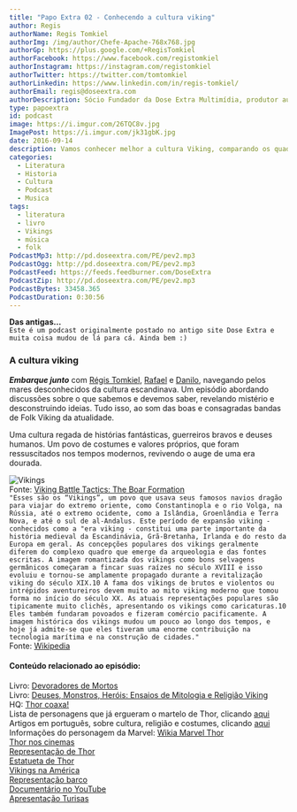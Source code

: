 ```yaml
---
title: "Papo Extra 02 - Conhecendo a cultura viking"
author: Regis
authorName: Regis Tomkiel
authorImg: /img/author/Chefe-Apache-768x768.jpg
authorGp: https://plus.google.com/+RegisTomkiel
authorFacebook: https://www.facebook.com/registomkiel
authorInstagram: https://instagram.com/registomkiel
authorTwitter: https://twitter.com/tomtomkiel
authorLinkedin: https://www.linkedin.com/in/regis-tomkiel/
authorEmail: regis@doseextra.com
authorDescription: Sócio Fundador da Dose Extra Multimídia, produtor audiovisual, desenvolvedor web, podcaster, escritor e quando sobra tempo, coleciona videogames e filmes independentes.
type: papoextra
id: podcast
image: https://i.imgur.com/26TQC8v.jpg
ImagePost: https://i.imgur.com/jk31gbK.jpg
date: 2016-09-14
description: Vamos conhecer melhor a cultura Viking, comparando os quadrinhos com a história.
categories:
  - Literatura
  - Historia
  - Cultura
  - Podcast
  - Musica
tags:
  - literatura
  - livro
  - Vikings
  - música
  - folk
PodcastMp3: http://pd.doseextra.com/PE/pev2.mp3
PodcastOgg: http://pd.doseextra.com/PE/pev2.mp3
PodcastFeed: https://feeds.feedburner.com/DoseExtra
PodcastZip: http://pd.doseextra.com/PE/pev2.mp3
PodcastBytes: 33458.365
PodcastDuration: 0:30:56
---
```

**Das antigas...**   
``Este é um podcast originalmente postado no antigo site Dose Extra e muita coisa mudou de lá para cá. Ainda bem :) ``   

### A cultura viking
***Embarque junto*** com [Régis Tomkiel](//twitter.com/tomtomkiel "Régis"), [Rafael](//twitter.com/RealRafaelB "@RealRafaelB") e [Danilo](//www.facebook.com/danilo.yamada.5 "Danilo"), navegando pelos mares desconhecidos da cultura escandinava. Um episódio abordando discussões sobre o que sabemos e devemos saber, revelando mistério e desconstruindo ideias. Tudo isso, ao som das boas e consagradas bandas de Folk Viking da atualidade.  

Uma cultura regada de histórias fantásticas, guerreiros bravos e deuses humanos. Um povo de costumes e valores próprios, que foram ressuscitados nos tempos modernos, revivendo o auge de uma era dourada.

![Vikings](https://i2.wp.com/spangenhelm.com/wp-content/uploads/2016/06/svinfylking.jpg?resize=490%2C275 "Viking Battle Tactics: The Boar Formation")   
Fonte: [Viking Battle Tactics: The Boar Formation](http://spangenhelm.com/viking-battle-tactics-boar-formation/)     
``"Esses são os “Vikings”, um povo que usava seus famosos navios dragão para viajar do extremo oriente, como Constantinopla e o rio Volga, na Rússia, até o extremo ocidente, como a Islândia, Groenlândia e Terra Nova, e até o sul de al-Andalus. Este período de expansão viking - conhecidos como a "era viking - constitui uma parte importante da história medieval da Escandinávia, Grã-Bretanha, Irlanda e do resto da Europa em geral.
As concepções populares dos vikings geralmente diferem do complexo quadro que emerge da arqueologia e das fontes escritas. A imagem romantizada dos vikings como bons selvagens germânicos começaram a fincar suas raízes no século XVIII e isso evoluiu e tornou-se amplamente propagado durante a revitalização viking do século XIX.10 A fama dos vikings de brutos e violentos ou intrépidos aventureiros devem muito ao mito viking moderno que tomou forma no início do século XX. As atuais representações populares são tipicamente muito clichês, apresentando os vikings como caricaturas.10 Eles também fundaram povoados e fizeram comércio pacificamente. A imagem histórica dos vikings mudou um pouco ao longo dos tempos, e hoje já admite-se que eles tiveram uma enorme contribuição na tecnologia marítima e na construção de cidades."``   
Fonte: [Wikipedia](//pt.wikipedia.org/wiki/Vikings "Wikipedia")


#### Conteúdo relacionado ao episódio:

Livro: [Devoradores de Mortos](//www.skoob.com.br/livro/1883ED2539-devoradores-de-mortos "Devoradores de Mortos")   
Livro: [Deuses, Monstros, Heróis: Ensaios de Mitologia e Religião Viking]( # "Deuses, Monstros, Heróis: Ensaios de Mitologia e Religião Viking")   
HQ: [Thor coaxa!](//www.guiadosquadrinhos.com/edicao/superaventuras-marvel-n-102/sam0301/8028 "Thor coaxa!")   
Lista de personagens que já ergueram o martelo de Thor, clicando [aqui](//www.seeloko.com/2014/12/5-personagens-que-ja-levantaram-o.html)   
Artigos em português, sobre cultura, religião e costumes, clicando [aqui](//neve2012.blogspot.com.br/p/artigos-dos-membros.html)  
Informações do personagem da Marvel: [Wikia Marvel Thor](//marvel.wikia.com/Thor "Wikia Marvel Thor")   
[Thor nos cinemas](//i.ndtvimg.com/mt/movies/2013-10/thor-630.jpg "Thor nos cinemas")   
[Representação de Thor](//4.bp.blogspot.com/-Uq8RQN_EPpQ/ULo4OrK2jxI/AAAAAAAAByw/pJmpUUg4S0c/s1600/norsethor.jpg "Representação de Thor")   
[Estatueta de Thor](//photos1.blogger.com/blogger/2983/2680/400/thor.jpg "Estatueta de Thor")   
[Vikings na América](//guiadoestudante.abril.com.br/aventuras-historia/vikings-descobriram-america-434691.shtml "Vikings na América")   
[Representação barco](//www.historiadomundo.com.br/imagens/viking_historia2.gif "Representação barco")   
[Documentário no YouTube](//www.youtube.com/watch?v=z_bAJn3oWG0 "Documentário no YouTube")   
[Apresentação Turisas](//www.youtube.com/watch?v=wqPKYlkyBJs "Apresentação Turisas")   
